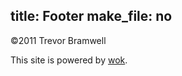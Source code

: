 title: Footer
make_file: no
---
&copy;2011 Trevor Bramwell

This site is powered by [wok][].

[wok]: https://github.com/mythmon/wok
